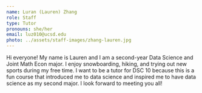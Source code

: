 ```yaml
---
name: Luran (Lauren) Zhang
role: Staff
type: Tutor
pronouns: she/her
email: luz010@ucsd.edu
photo: ../assets/staff-images/zhang-lauren.jpg
---
```

Hi everyone! My name is Lauren and I am a second-year Data Science and Joint Math Econ major. I enjoy snowboarding, hiking, and trying out new sports during my free time. I want to be a tutor for DSC 10 because this is a fun course that introduced me to data science and inspired me to have data science as my second major. I look forward to meeting you all!
